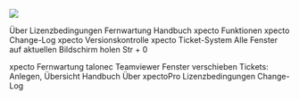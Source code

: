 

![](http://xpecto.github.io/docs/img/img_1462259955820.png)

Über
Lizenzbedingungen
Fernwartung
Handbuch
xpecto Funktionen
xpecto Change-Log
xpecto Versionskontrolle
xpecto Ticket-System
Alle Fenster auf aktuellen Bildschirm holen Str + 0

xpecto Fernwartung 
talonec Teamviewer
Fenster verschieben 
Tickets: Anlegen, Übersicht 
Handbuch 
Über xpectoPro
Lizenzbedingungen 
Change-Log

